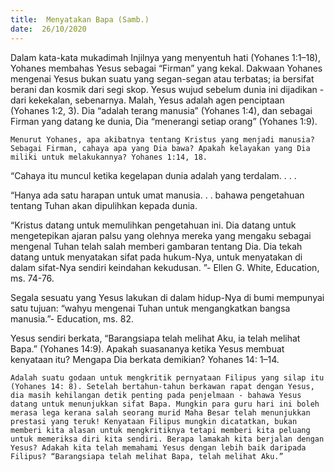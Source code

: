 ```yaml
---
title:  Menyatakan Bapa (Samb.)
date:  26/10/2020
---
```


Dalam kata-kata mukadimah Injilnya yang menyentuh hati (Yohanes 1:1–18), Yohanes membahas Yesus sebagai “Firman” yang kekal. Dakwaan Yohanes mengenai Yesus bukan suatu yang segan-segan atau terbatas; ia bersifat berani dan kosmik dari segi skop. Yesus wujud sebelum dunia ini dijadikan - dari kekekalan, sebenarnya. Malah, Yesus adalah agen penciptaan (Yohanes 1:2, 3). Dia “adalah terang manusia”  (Yohanes 1:4), dan sebagai Firman yang datang ke dunia, Dia “menerangi setiap orang” (Yohanes 1:9).

`Menurut Yohanes, apa akibatnya tentang Kristus yang menjadi manusia? Sebagai Firman, cahaya apa yang Dia bawa? Apakah kelayakan yang Dia miliki untuk melakukannya? Yohanes 1:14, 18.`

“Cahaya itu muncul ketika kegelapan dunia adalah yang terdalam. . . .

“Hanya ada satu harapan untuk umat manusia. . . bahawa pengetahuan tentang Tuhan akan dipulihkan kepada dunia.

“Kristus datang untuk memulihkan pengetahuan ini. Dia datang untuk mengetepikan ajaran palsu yang olehnya mereka yang mengaku sebagai mengenal Tuhan telah salah memberi gambaran tentang Dia. Dia tekah datang untuk menyatakan sifat pada hukum-Nya, untuk menyatakan di dalam sifat-Nya sendiri keindahan kekudusan. ”- Ellen G. White, Education, ms. 74-76.

Segala sesuatu yang Yesus lakukan di dalam hidup-Nya di bumi mempunyai satu tujuan:  “wahyu mengenai Tuhan untuk mengangkatkan bangsa manusia.”- Education, ms. 82.

Yesus sendiri berkata, “Barangsiapa telah melihat Aku, ia telah melihat Bapa.” (Yohanes 14:9). Apakah suasananya ketika Yesus membuat kenyataan itu? Mengapa Dia berkata demikian? Yohanes 14: 1–14.

`Adalah suatu godaan untuk mengkritik pernyataan Filipus yang silap itu (Yohanes 14: 8). Setelah bertahun-tahun berkawan rapat dengan Yesus, dia masih kehilangan detik penting pada penjelmaan - bahawa Yesus datang untuk menunjukkan sifat Bapa. Mungkin para guru hari ini boleh merasa lega kerana salah seorang murid Maha Besar telah menunjukkan prestasi yang teruk! Kenyataan Filipus mungkin dicatatkan, bukan memberi kita alasan untuk mengkritiknya tetapi memberi kita peluang untuk memeriksa diri kita sendiri. Berapa lamakah kita berjalan dengan Yesus? Adakah kita telah memahami Yesus dengan lebih baik daripada Filipus? “Barangsiapa telah melihat Bapa, telah melihat Aku.”`